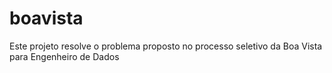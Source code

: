 # boavista
Este projeto resolve o problema proposto no processo seletivo da Boa Vista para Engenheiro de Dados
